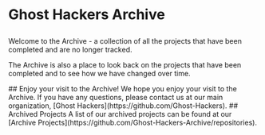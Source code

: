 # <p style="align: center">Ghost Hackers Archive</p>
<p style="align: center">Welcome to the Archive - a collection of all the projects that have been completed and are no longer tracked.</p>
<p style="align: center">The Archive is also a place to look back on the projects that have been completed and to see how we have changed over time.</p>
## Enjoy your visit to the Archive!
We hope you enjoy your visit to the Archive. If you have any questions, please contact us at our main organization, [Ghost Hackers](https://github.com/Ghost-Hackers).
## Archived Projects
A list of our archived projects can be found at our [Archive Projects](https://github.com/Ghost-Hackers-Archive/repositories).
